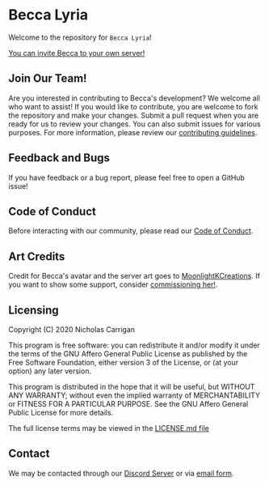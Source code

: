 # Becca Lyria

Welcome to the repository for `Becca Lyria`!

[You can invite Becca to your own server!](http://invite.beccalyria.com)

## Join Our Team!

Are you interested in contributing to Becca's development? We welcome all who want to assist! If you would like to contribute, you are welcome to fork the repository and make your changes. Submit a pull request when you are ready for us to review your changes. You can also submit issues for various purposes. For more information, please review our [contributing guidelines](./CONTRIBUTING.md).

## Feedback and Bugs

If you have feedback or a bug report, please feel free to open a GitHub issue!

## Code of Conduct

Before interacting with our community, please read our [Code of Conduct](CODE_OF_CONDUCT.md).

## Art Credits

Credit for Becca's avatar and the server art goes to [MoonlightKCreations](https://www.instagram.com/moonlightkcreations/). If you want to show some support, consider [commissioning her!](https://meitanteimoonlight.wixsite.com/moonlightkcreations/commissions).

## Licensing

Copyright (C) 2020 Nicholas Carrigan

This program is free software: you can redistribute it and/or modify it under the terms of the GNU Affero General Public License as published by the Free Software Foundation, either version 3 of the License, or (at your option) any later version.

This program is distributed in the hope that it will be useful, but WITHOUT ANY WARRANTY; without even the implied warranty of MERCHANTABILITY or FITNESS FOR A PARTICULAR PURPOSE.  See the GNU Affero General Public License for more details.

The full license terms may be viewed in the [LICENSE.md file](./LICENSE.md)

## Contact

We may be contacted through our [Discord Server](http://chat.nhcarrigan.com) or via [email form](https://contact.nhcarrigan.com).
